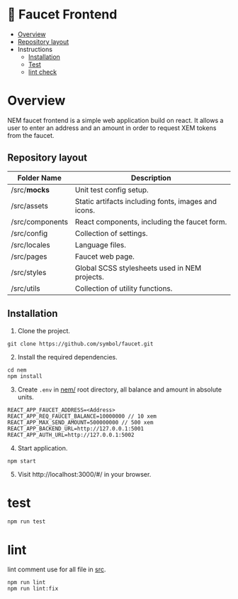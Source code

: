 # :potable_water: Faucet Frontend

- [Overview](#overview)
- [Repository layout](#repository-layout)
- Instructions
    - [Installation](#installation)
    - [Test](#test)
    - [lint check](#lint)

# Overview

NEM faucet frontend is a simple web application build on react. It allows a user to enter an address and an amount in order to request XEM tokens from the faucet.

## Repository layout

| Folder Name | Description |
| -------------|--------------|
| /src/__mocks__ | Unit test config setup. |
| /src/assets | Static artifacts including fonts, images and icons. |
| /src/components | React components, including the faucet form. |
| /src/config | Collection of settings. |
| /src/locales | Language files. |
| /src/pages | Faucet web page. |
| /src/styles | Global SCSS stylesheets used in NEM projects. |
| /src/utils | Collection of utility functions. |

## Installation

1. Clone the project.

```
git clone https://github.com/symbol/faucet.git
```

2. Install the required dependencies.

```
cd nem
npm install
```

3. Create `.env` in [nem/](/nem/) root directory, all balance and amount in absolute units.

```env
REACT_APP_FAUCET_ADDRESS=<Address>
REACT_APP_REQ_FAUCET_BALANCE=10000000 // 10 xem
REACT_APP_MAX_SEND_AMOUNT=500000000 // 500 xem
REACT_APP_BACKEND_URL=http://127.0.0.1:5001
REACT_APP_AUTH_URL=http://127.0.0.1:5002
```

4. Start application.

```shell
npm start
```

5. Visit http://localhost:3000/#/ in your browser.

# test

```
npm run test
```

# lint

lint comment use for all file in [src](/nem/src/).
```
npm run lint
npm run lint:fix
```
